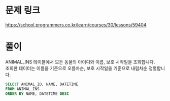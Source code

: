 # 문제 링크
https://school.programmers.co.kr/learn/courses/30/lessons/59404

# 풀이
ANIMAL_INS 테이블에서 모든 동물의 아이디와 이름, 보호 시작일을 조회합니다.  
조회한 데이터는 이름을 기준으로 오름차순, 보호 시작일을 기준으로 내림차순 정렬합니다.

```sql
SELECT ANIMAL_ID, NAME, DATETIME
FROM ANIMAL_INS
ORDER BY NAME, DATETIME DESC
```